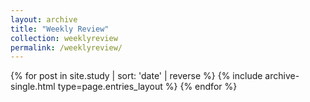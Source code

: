 ```yaml
---
layout: archive
title: "Weekly Review"
collection: weeklyreview
permalink: /weeklyreview/
---
```


<div class="entries-{{ page.entries_layout | default: 'list' }}">
  {% for post in site.study | sort: 'date' | reverse %}
    {% include archive-single.html type=page.entries_layout %}
  {% endfor %}
</div>